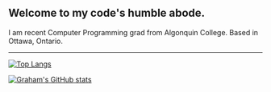 ## Welcome to my code's humble abode.

I am recent Computer Programming grad from Algonquin College. Based in Ottawa, Ontario.

---

[![Top Langs](https://github-readme-stats.vercel.app/api/top-langs/?username=grahamcodes&title_color=58a6ff&text_color=8b949e&icon_color=c9d1d9&border_color=30363d&bg_color=0d1117)](https://github.com/anuraghazra/github-readme-stats)

[![Graham's GitHub stats](https://github-readme-stats.vercel.app/api?username=grahamcodes&title_color=58a6ff&text_color=8b949e&icon_color=c9d1d9&border_color=30363d&bg_color=0d1117)](https://github.com/anuraghazra/github-readme-stats)

